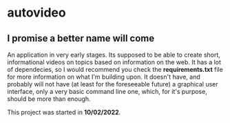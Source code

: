 # autovideo

## I promise a better name will come

An application in very early stages. Its supposed to be able to create short, informational videos on topics based on information on the web. It has a lot of dependecies, so I would recommend you check the **requirements.txt** file for more information on what I'm building upon. It doesn't have, and probably will not have (at least for the foreseeable future) a graphical user interface, only a very basic command line one, which, for it's purpose, should be more than enough.

This project was started in **10/02/2022**.
